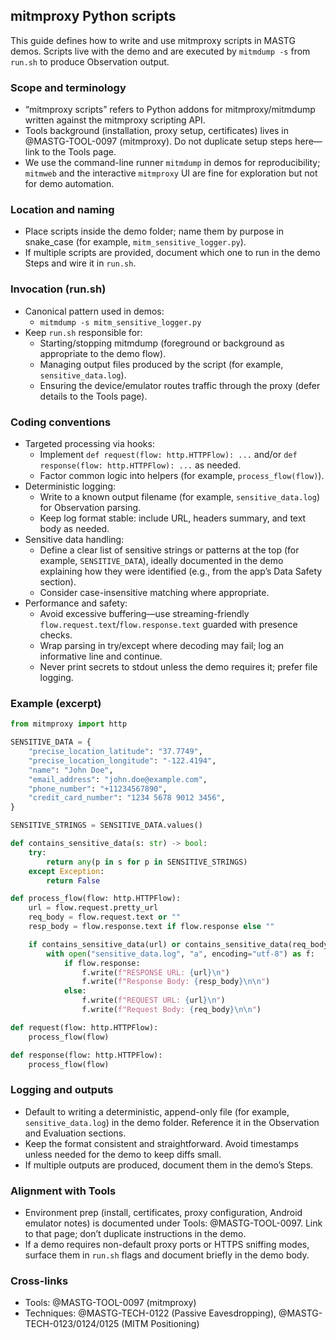 ## mitmproxy Python scripts

This guide defines how to write and use mitmproxy scripts in MASTG demos. Scripts live with the demo and are executed by `mitmdump -s` from `run.sh` to produce Observation output.

### Scope and terminology

- “mitmproxy scripts” refers to Python addons for mitmproxy/mitmdump written against the mitmproxy scripting API.
- Tools background (installation, proxy setup, certificates) lives in @MASTG-TOOL-0097 (mitmproxy). Do not duplicate setup steps here—link to the Tools page.
- We use the command-line runner `mitmdump` in demos for reproducibility; `mitmweb` and the interactive `mitmproxy` UI are fine for exploration but not for demo automation.

### Location and naming

- Place scripts inside the demo folder; name them by purpose in snake_case (for example, `mitm_sensitive_logger.py`).
- If multiple scripts are provided, document which one to run in the demo Steps and wire it in `run.sh`.

### Invocation (run.sh)

- Canonical pattern used in demos:
  - `mitmdump -s mitm_sensitive_logger.py`
- Keep `run.sh` responsible for:
  - Starting/stopping mitmdump (foreground or background as appropriate to the demo flow).
  - Managing output files produced by the script (for example, `sensitive_data.log`).
  - Ensuring the device/emulator routes traffic through the proxy (defer details to the Tools page).

### Coding conventions

- Targeted processing via hooks:
  - Implement `def request(flow: http.HTTPFlow): ...` and/or `def response(flow: http.HTTPFlow): ...` as needed.
  - Factor common logic into helpers (for example, `process_flow(flow)`).
- Deterministic logging:
  - Write to a known output filename (for example, `sensitive_data.log`) for Observation parsing.
  - Keep log format stable: include URL, headers summary, and text body as needed.
- Sensitive data handling:
  - Define a clear list of sensitive strings or patterns at the top (for example, `SENSITIVE_DATA`), ideally documented in the demo explaining how they were identified (e.g., from the app’s Data Safety section).
  - Consider case-insensitive matching where appropriate.
- Performance and safety:
  - Avoid excessive buffering—use streaming-friendly `flow.request.text`/`flow.response.text` guarded with presence checks.
  - Wrap parsing in try/except where decoding may fail; log an informative line and continue.
  - Never print secrets to stdout unless the demo requires it; prefer file logging.

### Example (excerpt)

```python
from mitmproxy import http

SENSITIVE_DATA = {
    "precise_location_latitude": "37.7749",
    "precise_location_longitude": "-122.4194",
    "name": "John Doe",
    "email_address": "john.doe@example.com",
    "phone_number": "+11234567890",
    "credit_card_number": "1234 5678 9012 3456",
}

SENSITIVE_STRINGS = SENSITIVE_DATA.values()

def contains_sensitive_data(s: str) -> bool:
    try:
        return any(p in s for p in SENSITIVE_STRINGS)
    except Exception:
        return False

def process_flow(flow: http.HTTPFlow):
    url = flow.request.pretty_url
    req_body = flow.request.text or ""
    resp_body = flow.response.text if flow.response else ""

    if contains_sensitive_data(url) or contains_sensitive_data(req_body) or contains_sensitive_data(resp_body):
        with open("sensitive_data.log", "a", encoding="utf-8") as f:
            if flow.response:
                f.write(f"RESPONSE URL: {url}\n")
                f.write(f"Response Body: {resp_body}\n\n")
            else:
                f.write(f"REQUEST URL: {url}\n")
                f.write(f"Request Body: {req_body}\n\n")

def request(flow: http.HTTPFlow):
    process_flow(flow)

def response(flow: http.HTTPFlow):
    process_flow(flow)
```

### Logging and outputs

- Default to writing a deterministic, append-only file (for example, `sensitive_data.log`) in the demo folder. Reference it in the Observation and Evaluation sections.
- Keep the format consistent and straightforward. Avoid timestamps unless needed for the demo to keep diffs small.
- If multiple outputs are produced, document them in the demo’s Steps.

### Alignment with Tools

- Environment prep (install, certificates, proxy configuration, Android emulator notes) is documented under Tools: @MASTG-TOOL-0097. Link to that page; don’t duplicate instructions in the demo.
- If a demo requires non-default proxy ports or HTTPS sniffing modes, surface them in `run.sh` flags and document briefly in the demo body.

### Cross-links

- Tools: @MASTG-TOOL-0097 (mitmproxy)
- Techniques: @MASTG-TECH-0122 (Passive Eavesdropping), @MASTG-TECH-0123/0124/0125 (MITM Positioning)